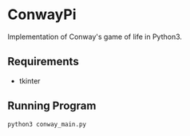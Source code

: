 # ConwayPi
Implementation of Conway's game of life in Python3.

## Requirements
 - tkinter

## Running Program
```
python3 conway_main.py
```